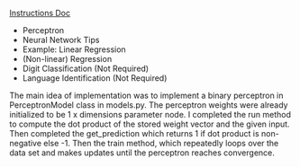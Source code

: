 [Instructions Doc](/5.%20Machine%20Learning/machine_learning_documentation.pdf)

* Perceptron
* Neural Network Tips
* Example: Linear Regression
* (Non-linear) Regression
* Digit Classification (Not Required)
* Language Identification (Not Required)

The main idea of implementation was to implement a binary perceptron in PerceptronModel class in models.py. The perceptron weights were already initialized to be 1 x dimensions parameter node. I completed the run method to compute the dot product of the stored weight vector and the given input. Then completed the get_prediction which returns 1 if dot product is non-negative else -1. Then the train method, which repeatedly loops over the data set and makes updates until the perceptron reaches convergence. 
